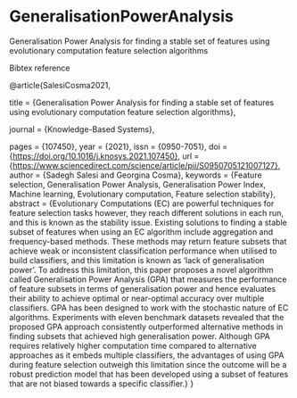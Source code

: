 # GeneralisationPowerAnalysis
Generalisation Power Analysis for finding a stable set of features using evolutionary computation feature selection algorithms


Bibtex reference

@article{SalesiCosma2021,

title = {Generalisation Power Analysis for finding a stable set of features using evolutionary computation feature selection algorithms},

journal = {Knowledge-Based Systems},

pages = {107450},
year = {2021},
issn = {0950-7051},
doi = {https://doi.org/10.1016/j.knosys.2021.107450},
url = {https://www.sciencedirect.com/science/article/pii/S0950705121007127},
author = {Sadegh Salesi and Georgina Cosma},
keywords = {Feature selection, Generalisation Power Analysis, Generalisation Power Index, Machine learning, Evolutionary computation, Feature selection stability},
abstract = {Evolutionary Computations (EC) are powerful techniques for feature selection tasks however, they reach different solutions in each run, and this is known as the stability issue. Existing solutions to finding a stable subset of features when using an EC algorithm include aggregation and frequency-based methods. These methods may return feature subsets that achieve weak or inconsistent classification performance when utilised to build classifiers, and this limitation is known as ‘lack of generalisation power’. To address this limitation, this paper proposes a novel algorithm called Generalisation Power Analysis (GPA) that measures the performance of feature subsets in terms of generalisation power and hence evaluates their ability to achieve optimal or near-optimal accuracy over multiple classifiers. GPA has been designed to work with the stochastic nature of EC algorithms. Experiments with eleven benchmark datasets revealed that the proposed GPA approach consistently outperformed alternative methods in finding subsets that achieved high generalisation power. Although GPA requires relatively higher computation time compared to alternative approaches as it embeds multiple classifiers, the advantages of using GPA during feature selection outweigh this limitation since the outcome will be a robust prediction model that has been developed using a subset of features that are not biased towards a specific classifier.}
}
